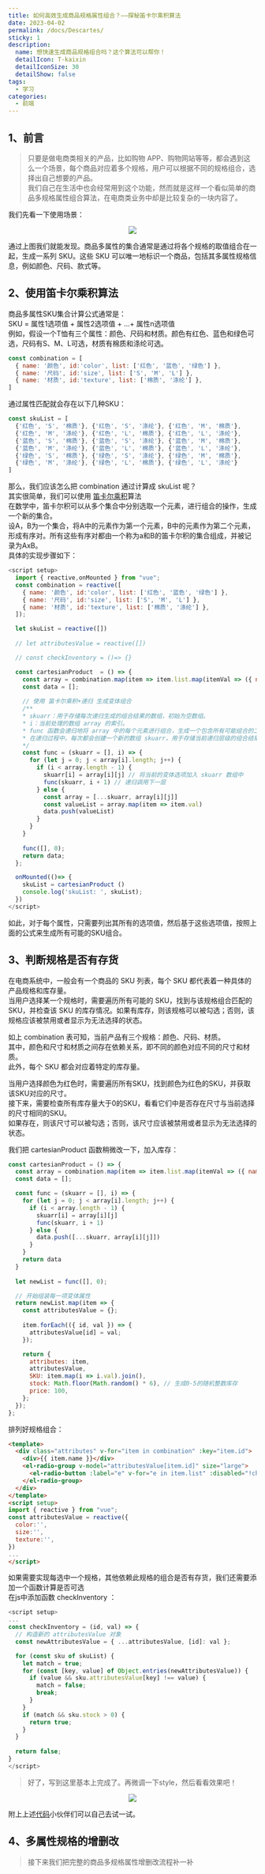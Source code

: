 ```yaml
---
title: 如何高效生成商品规格属性组合？——探秘笛卡尔乘积算法
date: 2023-04-02
permalink: /docs/Descartes/
sticky: 1
description: 
  name: 想快速生成商品规格组合吗？这个算法可以帮你！
  detailIcon: T-kaixin
  detailIconSize: 30
  detailShow: false
tags:
  - 学习
categories:
  - 前端
---
```


## 1、前言

> 只要是做电商类相关的产品，比如购物 APP、购物网站等等，都会遇到这么一个场景，每个商品对应着多个规格，用户可以根据不同的规格组合，选择出自己想要的产品。<br/>
我们自己在生活中也会经常用到这个功能，然而就是这样一个看似简单的商品多规格属性组合算法，在电商类业务中却是比较复杂的一块内容了。

我们先看一下使用场景：
<p align="center">
  <img class="imageBorder" src="https://toby607-1317049696.cos.ap-guangzhou.myqcloud.com/images/blogs/SKU.gif" lazy />
</p>
通过上图我们就能发现。商品多属性的集合通常是通过将各个规格的取值组合在一起，生成一系列 SKU。这些 SKU 可以唯一地标识一个商品，包括其多属性规格信息，例如颜色、尺码、款式等。

## 2、使用笛卡尔乘积算法

商品多属性SKU集合计算公式通常是：<br/> 
SKU = 属性1选项值 + 属性2选项值 + ...+ 属性n选项值<br/> 
例如，假设一个T恤有三个属性：颜色、尺码和材质。颜色有红色、蓝色和绿色可选，尺码有S、M、L可选，材质有棉质和涤纶可选。
```js
const combination = [
  { name: '颜色', id:'color', list: ['红色', '蓝色', '绿色'] },
  { name: '尺码', id:'size', list: ['S', 'M', 'L'] },
  { name: '材质', id:'texture', list: ['棉质', '涤纶'] },
]
```
通过属性匹配就会存在以下几种SKU：
```js
const skuList = [
  {'红色', 'S', '棉质'}, {'红色', 'S', '涤纶'}, {'红色', 'M', '棉质'}, 
  {'红色', 'M', '涤纶'}, {'红色', 'L', '棉质'}, {'红色', 'L', '涤纶'}, 
  {'蓝色', 'S', '棉质'}, {'蓝色', 'S', '涤纶'}, {'蓝色', 'M', '棉质'}, 
  {'蓝色', 'M', '涤纶'}, {'蓝色', 'L', '棉质'}, {'蓝色', 'L', '涤纶'}, 
  {'绿色', 'S', '棉质'}, {'绿色', 'S', '涤纶'}, {'绿色', 'M', '棉质'}, 
  {'绿色', 'M', '涤纶'}, {'绿色', 'L', '棉质'}, {'绿色', 'L', '涤纶'}
]

```
那么，我们应该怎么把 combination 通过计算成 skuList 呢？<br/>
其实很简单，我们可以使用 [笛卡尔乘积](https://baike.baidu.com/item/%E7%AC%9B%E5%8D%A1%E5%B0%94%E4%B9%98%E7%A7%AF/6323173?fr=aladdin)算法<br/>
在数学中，笛卡尔积可以从多个集合中分别选取一个元素，进行组合的操作，生成一个新的集合。<br/>
设A，B为一个集合，将A中的元素作为第一个元素，B中的元素作为第二个元素，形成有序对。所有这些有序对都由一个称为a和B的笛卡尔积的集合组成，并被记录为AxB。<br/>
具体的实现步骤如下：
```js
<script setup>
  import { reactive,onMounted } from "vue";
  const combination = reactive([
    { name: '颜色', id:'color', list: ['红色', '蓝色', '绿色'] },
    { name: '尺码', id:'size', list: ['S', 'M', 'L'] },
    { name: '材质', id:'texture', list: ['棉质', '涤纶'] },
  ]);

  let skuList = reactive([])
  
  // let attributesValue = reactive([])

  // const checkInventory = ()=> {}

  const cartesianProduct  = () => {
    const array = combination.map(item => item.list.map(itemVal => ({ name: item.name, val: itemVal })));
    const data = [];
    
    // 使用 笛卡尔乘积+递归 生成变体组合
    /**
    * skuarr：用于存储每次递归生成的组合结果的数组，初始为空数组。
    * i：当前处理的数组 array 的索引。
    * func 函数会递归地将 array 中的每个元素进行组合，生成一个包含所有可能组合的二维数组 data。
    * 在递归过程中，每次都会创建一个新的数组 skuarr，用于存储当前递归层级的组合结果，从而确保不会对上一层级的组合结果造成干扰。
    */
    const func = (skuarr = [], i) => {
      for (let j = 0; j < array[i].length; j++) {
        if (i < array.length - 1) {
          skuarr[i] = array[i][j] // 将当前的变体选项加入 skuarr 数组中
          func(skuarr, i + 1) // 递归调用下一层
        } else {
          const array = [...skuarr, array[i][j]]
          const valueList = array.map(item => item.val)
          data.push(valueList)
        }
      }
    }
    
    func([], 0);
    return data;
  };

  onMounted(()=> {
    skuList = cartesianProduct ()
    console.log('skuList: ', skuList);
  })
</script>
```

如此，对于每个属性，只需要列出其所有的选项值，然后基于这些选项值，按照上面的公式来生成所有可能的SKU组合。

## 3、判断规格是否有存货
在电商系统中，一般会有一个商品的 SKU 列表，每个 SKU 都代表着一种具体的产品规格和库存量。<br/>
当用户选择某一个规格时，需要遍历所有可能的 SKU，找到与该规格组合匹配的 SKU，并检查该 SKU 的库存情况。如果有库存，则该规格可以被勾选；否则，该规格应该被禁用或者显示为无法选择的状态。

如上 combination 表可知，当前产品有三个规格：颜色、尺码、材质。<br/> 
其中，颜色和尺寸和材质之间存在依赖关系，即不同的颜色对应不同的尺寸和材质。<br/>
此外，每个 SKU 都会对应着特定的库存量。

当用户选择颜色为红色时，需要遍历所有SKU，找到颜色为红色的SKU，并获取该SKU对应的尺寸。<br/>
接下来，需要检查所有库存量大于0的SKU，看看它们中是否存在尺寸与当前选择的尺寸相同的SKU。<br/>
如果存在，则该尺寸可以被勾选；否则，该尺寸应该被禁用或者显示为无法选择的状态。

我们把 cartesianProduct 函数稍微改一下，加入库存：
```js
const cartesianProduct = () => {
  const array = combination.map(item => item.list.map(itemVal => ({ name: item.name, val: itemVal })));
  const data = [];

  const func = (skuarr = [], i) => {
    for (let j = 0; j < array[i].length; j++) {
      if (i < array.length - 1) {
        skuarr[i] = array[i][j]
        func(skuarr, i + 1)
      } else {
        data.push([...skuarr, array[i][j]])
      }
    }
    return data
  }
  
  let newList = func([], 0);

  // 开始组装每一项变体属性
  return newList.map(item => {
    const attributesValue = {};
    
    item.forEach(({ id, val }) => {
      attributesValue[id] = val;
    });

    return {
      attributes: item,
      attributesValue,
      SKU: item.map(i => i.val).join(),
      stock: Math.floor(Math.random() * 6), // 生成0-5的随机整数库存
      price: 100,
    };
  });
};
```

排列好规格组合：
```html
<template>
  <div class="attributes" v-for="item in combination" :key="item.id">
    <div>{{ item.name }}</div>
    <el-radio-group v-model="attributesValue[item.id]" size="large">
      <el-radio-button :label="e" v-for="e in item.list" :disabled="!checkInventory(item.id, e)"/>
    </el-radio-group>
  </div>
</template>
<script setup>
import { reactive } from "vue";
const attributesValue = reactive({
  color:'',
  size:'',
  texture:'',
})
...
</script>
```

如果需要实现每选中一个规格，其他依赖此规格的组合是否有存货，我们还需要添加一个函数计算是否可选<br/>
在js中添加函数 checkInventory ：
```js
<script setup>
...
const checkInventory = (id, val) => {
  // 构造新的 attributesValue 对象
  const newAttributesValue = { ...attributesValue, [id]: val };

  for (const sku of skuList) {
    let match = true;
    for (const [key, value] of Object.entries(newAttributesValue)) {
      if (value && sku.attributesValue[key] !== value) {
        match = false;
        break;
      }
    }
    if (match && sku.stock > 0) {
      return true;
    }
  }
  
  return false;
}
</script>
```

> 好了，写到这里基本上完成了。再微调一下style，然后看看效果吧！

<p align="center">
  <img class="imageBorder" src="https://toby607-1317049696.cos.ap-guangzhou.myqcloud.com/images/blogs/SUK2.gif" lazy />
</p>

附上上述[代码](https://toby607-1317049696.cos.ap-guangzhou.myqcloud.com/HTML/CartesianProduct.vue)小伙伴们可以自己去试一试。


## 4、多属性规格的增删改
> 接下来我们把完整的商品多规格属性增删改流程补一补
<CartesianProduct/>


